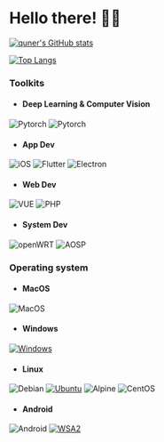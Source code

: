 # Hello there! 🥰👋
[![quner's GitHub stats](https://github-readme-stats.vercel.app/api?username=quner202&show_icons=true6&theme=radical)](https://github.com/anuraghazra/github-readme-stats)

[![Top Langs](https://github-readme-stats.vercel.app/api/top-langs/?username=quner2026&show_icons=true&layout=compact&theme=radical)](https://github.com/anuraghazra/github-readme-stats)
<div>
</div>

### Toolkits
- #### Deep Learning & Computer Vision
![Pytorch](https://img.shields.io/badge/Pytorch-000000?style=for-the-badge&logo=pytorch&logoColor=FFFFFF&labelColor=000000)
![Pytorch](https://img.shields.io/badge/Yolo%20V11&V26-000000?style=for-the-badge&logo=yolo&logoColor=FFFFFF&labelColor=000000)

- #### App Dev
![iOS](https://img.shields.io/badge/iOS%20Swift-000000?style=for-the-badge&logo=swift&logoColor=FFFFFF&labelColor=000000)
![Flutter](https://img.shields.io/badge/Flutter%20Dart-000000?style=for-the-badge&logo=dart&logoColor=FFFFFF&labelColor=000000)
![Electron](https://img.shields.io/badge/Electron-000000?style=for-the-badge&logo=electron&logoColor=FFFFFF&labelColor=000000)

- #### Web Dev
![VUE](https://img.shields.io/badge/VUE-000000?style=for-the-badge&logo=vue.js&logoColor=FFFFFF&labelColor=000000)
![PHP](https://img.shields.io/badge/PHP%207.4-000000?style=for-the-badge&logo=php&logoColor=FFFFFF&labelColor=000000)

- #### System Dev
![openWRT](https://img.shields.io/badge/openWRT-000000?style=for-the-badge&logo=openwrt&logoColor=FFFFFF&labelColor=000000)
![AOSP](https://img.shields.io/badge/AOSP-000000?style=for-the-badge&logo=android&logoColor=FFFFFF&labelColor=000000)

### Operating system
- #### MacOS
![MacOS](https://img.shields.io/badge/MacOS%20Sonoma-000000?style=for-the-badge&logo=apple&logoColor=FFFFFF&labelColor=000000)

- #### Windows
 [![Windows](https://img.shields.io/badge/Windows%2010N%2022H2-00BBFF?style=for-the-badge&logo=Windows11&logoColor=FFFFFF&labelColor=00BBFF)](https://www.microsoft.com/windows/windows-10)

- #### Linux
![Debian](https://img.shields.io/badge/Debian%20Linux-pink?style=for-the-badge&logo=debian&logoColor=F8F8FF)
[![Ubuntu](https://img.shields.io/badge/Ubuntu%2022.04LTS-FF5733?style=for-the-badge&logo=ubuntu&logoColor=F8F8FF)](https://www.releases.ubuntu.com/focal/)
![Alpine](https://img.shields.io/badge/Alpine%20Linux-yellow?style=for-the-badge&logo=linux&logoColor=F8F8FF)
![CentOS](https://img.shields.io/badge/CentOS%207-purple?style=for-the-badge&logo=centos&logoColor=F8F8FF)

- #### Android
![Android](https://img.shields.io/badge/LineageOS%2022-00C000?style=for-the-badge&logo=android&logoColor=FFFFFF&labelColor=00C000)
[![WSA2](https://img.shields.io/badge/Windows%20Subsystem%20for%20Android%202-00C000?style=for-the-badge&logo=Windows11&logoColor=FFFFFF&labelColor=00C000)](https://learn.microsoft.com/windows/android/wsa/)
